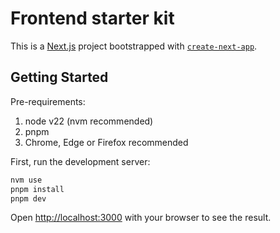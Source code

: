 # Frontend starter kit

This is a [Next.js](https://nextjs.org) project bootstrapped with [`create-next-app`](https://nextjs.org/docs/app/api-reference/cli/create-next-app).

## Getting Started

Pre-requirements:

1. node v22 (nvm recommended)
2. pnpm
3. Chrome, Edge or Firefox recommended

First, run the development server:

```bash
nvm use
pnpm install
pnpm dev
```

Open [http://localhost:3000](http://localhost:3000) with your browser to see the result.

